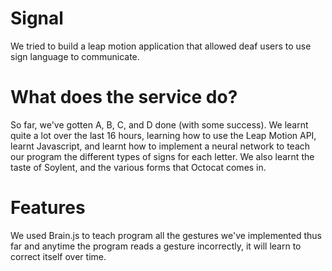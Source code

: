 # Signal
We tried to build a leap motion application that allowed deaf users to use sign language to communicate.

# What does the service do?
So far, we've gotten A, B, C, and D done (with some success). We learnt quite a lot over the last 16 hours, learning how to use the Leap Motion API, learnt Javascript, and learnt how to implement a neural network to teach our program the different types of signs for each letter. We also learnt the taste of Soylent, and the various forms that Octocat comes in.

# Features
We used Brain.js to teach program all the gestures we've implemented thus far and anytime the program reads a gesture incorrectly, it will learn to correct itself over time.
